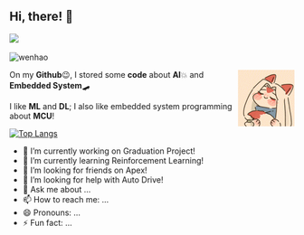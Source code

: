 ## Hi, there! 👏 

![](https://visitor-badge.glitch.me/badge?page_id=callmewenhao)

![wenhao](https://github-readme-stats.vercel.app/api?username=callmewenhao&show_icons=true&count_private=true&hide=prs&theme=default_repocard)

<img align='right' src="images/cute1.gif" height=100>

On my **Github**😉, I stored some **code** about **AI**💥 and **Embedded System**🛹

I like **ML** and **DL**; I also like embedded system programming about **MCU**!

[![Top Langs](https://github-readme-stats.vercel.app/api/top-langs/?username=callmewenhao&hide=javascript,html,Assembly,CSS&layout=compact)](https://github.com/anuraghazra/github-readme-stats)

- 🔭 I’m currently working on Graduation Project!
- 🌱 I’m currently learning Reinforcement Learning!
- 👯 I’m looking for friends on Apex!
- 🤔 I’m looking for help with Auto Drive!
- 💬 Ask me about …
- 📫 How to reach me: …
- 😄 Pronouns: …
- ⚡ Fun fact: …

